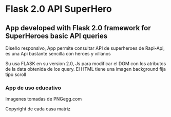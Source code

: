 # Flask 2.0 API SuperHero
## App developed with Flask 2.0 framework for SuperHeroes basic API queries
Diseño responsivo, App permite consultar API de superheroes de Rapi-Api, es una
Api bastante sencilla con heroes y villanos 

Su usa FLASK en su version 2.0, Js para modificar el DOM con los atributos de la
data obtenida de los query. El HTML tiene una imagen background fija tipo scroll

### App de uso educativo
Imagenes tomadas de PNGegg.com

Copyright de cada casa matriz

